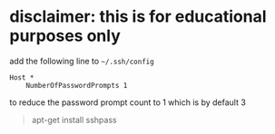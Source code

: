 

# disclaimer: this is for educational purposes only

add the following line to `~/.ssh/config`
```
Host *
    NumberOfPasswordPrompts 1
```
to reduce the password prompt count to 1 which is by default 3


> apt-get install sshpass

